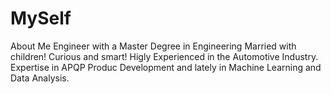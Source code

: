 # MySelf
About Me
Engineer with a Master Degree in Engineering
Married with children!
Curious and smart!
Higly Experienced in the Automotive Industry.
Expertise in APQP
Produc Development and lately in Machine Learning and Data Analysis.
